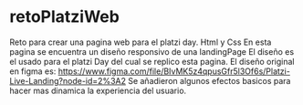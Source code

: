 # retoPlatziWeb
Reto para crear una pagina web para el platzi day. Html y Css
En esta pagina se encuentra un diseño responsivo de una landingPage
El diseño es el usado para el platzi Day del cual se replico esta pagina.
El diseño original en figma es: https://www.figma.com/file/BIvMK5z4qpusGfr5l3Of6s/Platzi-Live-Landing?node-id=2%3A2
Se añadieron algunos efectos basicos para hacer mas dinamica la experiencia del usuario. 

